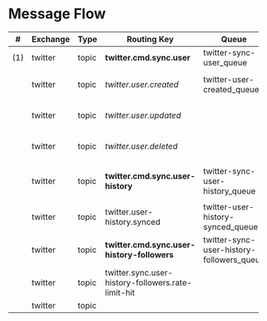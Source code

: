 # Message Flow

| #   | Exchange  | Type | Routing Key | Queue |Parameters | Status | Triggers |
| --- | --- | --- | --- | --- | --- | --- | --- |
| (1)  | twitter | topic  | **twitter.cmd.sync.user** | twitter-sync-user_queue | `screen_name`, `s5r_user_id` | impl |  |
|   | twitter | topic | *twitter.user.created* | twitter-user-created_queue | `screen_name`, `twitter_id`, `s5r_user_id` |
|   | twitter | topic | *twitter.user.updated* | | `screen_name`, `twitter_id`, `s5r_user_id` |
|   | twitter | topic | *twitter.user.deleted* | | `screen_name`, `twitter_id`, `s5r_user_id` |
||||||
|   | twitter | topic  | **twitter.cmd.sync.user-history** | twitter-sync-user-history_queue | `screen_name` | impl |
||||||
|   | twitter | topic | twitter.user-history.synced | twitter-user-history-synced_queue | |
|   | twitter | topic | **twitter.cmd.sync.user-history-followers** | twitter-sync-user-history-followers_queue | `screen_name`, `next_cursor`, `count`
|   | twitter | topic | twitter.sync.user-history-followers.rate-limit-hit | |
|   | twitter | topic | | |
